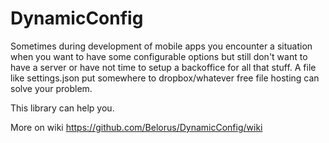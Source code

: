 # DynamicConfig

Sometimes during development of mobile apps you encounter a situation when you want to have some configurable options but still don't want to have a server or have not time to setup a backoffice for all that stuff.
A file like settings.json put somewhere to dropbox/whatever free file hosting can solve your problem.

This library can help you.

More on wiki https://github.com/Belorus/DynamicConfig/wiki
